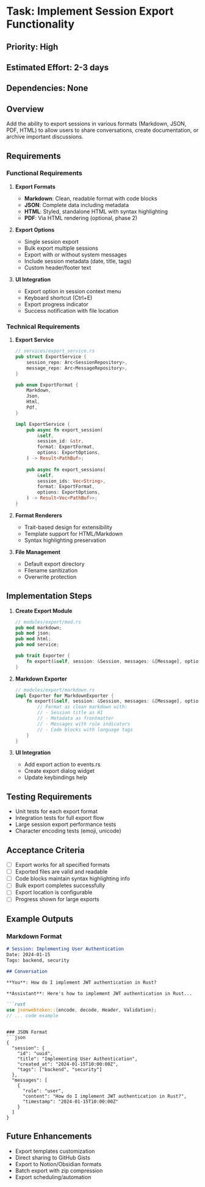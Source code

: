 # Task: Implement Session Export Functionality

## Priority: High
## Estimated Effort: 2-3 days
## Dependencies: None

## Overview
Add the ability to export sessions in various formats (Markdown, JSON, PDF, HTML) to allow users to share conversations, create documentation, or archive important discussions.

## Requirements

### Functional Requirements
1. **Export Formats**
   - **Markdown**: Clean, readable format with code blocks
   - **JSON**: Complete data including metadata
   - **HTML**: Styled, standalone HTML with syntax highlighting
   - **PDF**: Via HTML rendering (optional, phase 2)

2. **Export Options**
   - Single session export
   - Bulk export multiple sessions
   - Export with or without system messages
   - Include session metadata (date, title, tags)
   - Custom header/footer text

3. **UI Integration**
   - Export option in session context menu
   - Keyboard shortcut (Ctrl+E)
   - Export progress indicator
   - Success notification with file location

### Technical Requirements
1. **Export Service**
   ```rust
   // services/export_service.rs
   pub struct ExportService {
       session_repo: Arc<SessionRepository>,
       message_repo: Arc<MessageRepository>,
   }
   
   pub enum ExportFormat {
       Markdown,
       Json,
       Html,
       Pdf,
   }
   
   impl ExportService {
       pub async fn export_session(
           &self, 
           session_id: &str, 
           format: ExportFormat,
           options: ExportOptions,
       ) -> Result<PathBuf>;
       
       pub async fn export_sessions(
           &self,
           session_ids: Vec<String>,
           format: ExportFormat,
           options: ExportOptions,
       ) -> Result<Vec<PathBuf>>;
   }
   ```

2. **Format Renderers**
   - Trait-based design for extensibility
   - Template support for HTML/Markdown
   - Syntax highlighting preservation

3. **File Management**
   - Default export directory
   - Filename sanitization
   - Overwrite protection

## Implementation Steps

1. **Create Export Module**
   ```rust
   // modules/export/mod.rs
   pub mod markdown;
   pub mod json;
   pub mod html;
   pub mod service;
   
   pub trait Exporter {
       fn export(&self, session: &Session, messages: &[Message], options: &ExportOptions) -> Result<String>;
   }
   ```

2. **Markdown Exporter**
   ```rust
   // modules/export/markdown.rs
   impl Exporter for MarkdownExporter {
       fn export(&self, session: &Session, messages: &[Message], options: &ExportOptions) -> Result<String> {
           // Format as clean markdown with:
           // - Session title as H1
           // - Metadata as frontmatter
           // - Messages with role indicators
           // - Code blocks with language tags
       }
   }
   ```

3. **UI Integration**
   - Add export action to events.rs
   - Create export dialog widget
   - Update keybindings help

## Testing Requirements
- Unit tests for each export format
- Integration tests for full export flow
- Large session export performance tests
- Character encoding tests (emoji, unicode)

## Acceptance Criteria
- [ ] Export works for all specified formats
- [ ] Exported files are valid and readable
- [ ] Code blocks maintain syntax highlighting info
- [ ] Bulk export completes successfully
- [ ] Export location is configurable
- [ ] Progress shown for large exports

## Example Outputs

### Markdown Format
```markdown
# Session: Implementing User Authentication
Date: 2024-01-15
Tags: backend, security

## Conversation

**You**: How do I implement JWT authentication in Rust?

**Assistant**: Here's how to implement JWT authentication in Rust...

```rust
use jsonwebtoken::{encode, decode, Header, Validation};
// ... code example
```
```

### JSON Format
```json
{
  "session": {
    "id": "uuid",
    "title": "Implementing User Authentication",
    "created_at": "2024-01-15T10:00:00Z",
    "tags": ["backend", "security"]
  },
  "messages": [
    {
      "role": "user",
      "content": "How do I implement JWT authentication in Rust?",
      "timestamp": "2024-01-15T10:00:00Z"
    }
  ]
}
```

## Future Enhancements
- Export templates customization
- Direct sharing to GitHub Gists
- Export to Notion/Obsidian formats
- Batch export with zip compression
- Export scheduling/automation